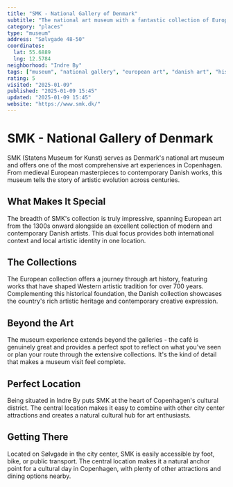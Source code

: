 ```yaml
---
title: "SMK - National Gallery of Denmark"
subtitle: "The national art museum with a fantastic collection of European art from the 1300's onward and modern Danish artists. The café is great too."
category: "places"
type: "museum"
address: "Sølvgade 48-50"
coordinates:
  lat: 55.6889
  lng: 12.5784
neighborhood: "Indre By"
tags: ["museum", "national gallery", "european art", "danish art", "historical", "cafe", "city center"]
rating: 5
visited: "2025-01-09"
published: "2025-01-09 15:45"
updated: "2025-01-09 15:45"
website: "https://www.smk.dk/"
---
```


# SMK - National Gallery of Denmark

SMK (Statens Museum for Kunst) serves as Denmark's national art museum and offers one of the most comprehensive art experiences in Copenhagen. From medieval European masterpieces to contemporary Danish works, this museum tells the story of artistic evolution across centuries.

## What Makes It Special

The breadth of SMK's collection is truly impressive, spanning European art from the 1300s onward alongside an excellent collection of modern and contemporary Danish artists. This dual focus provides both international context and local artistic identity in one location.

## The Collections

The European collection offers a journey through art history, featuring works that have shaped Western artistic tradition for over 700 years. Complementing this historical foundation, the Danish collection showcases the country's rich artistic heritage and contemporary creative expression.

## Beyond the Art

The museum experience extends beyond the galleries - the café is genuinely great and provides a perfect spot to reflect on what you've seen or plan your route through the extensive collections. It's the kind of detail that makes a museum visit feel complete.

## Perfect Location

Being situated in Indre By puts SMK at the heart of Copenhagen's cultural district. The central location makes it easy to combine with other city center attractions and creates a natural cultural hub for art enthusiasts.

## Getting There

Located on Sølvgade in the city center, SMK is easily accessible by foot, bike, or public transport. The central location makes it a natural anchor point for a cultural day in Copenhagen, with plenty of other attractions and dining options nearby.